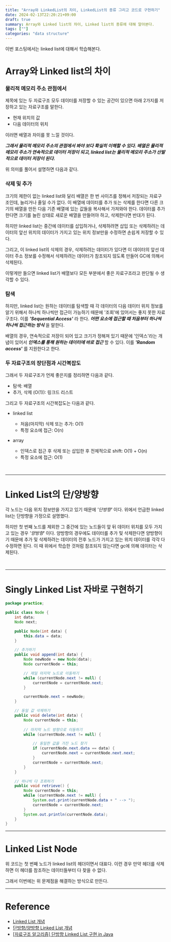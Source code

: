 ```yaml
---
title: "Array와 LinkedList의 차이, LinkedList의 종류 그리고 코드로 구현하기"
date: 2024-02-13T22:20:21+09:00
draft: true
summary: Array와 Linked list의 차이, Linked list의 종류에 대해 알아본다.  
tags: [""]
categories: "data structure"
---
```



이번 포스팅에서는 linked list에 대해서 학습해본다.



# Array와 Linked list의 차이

### 물리적 메모리 주소 관점에서  

제목에 있는 두 자료구조 모두 데이터를 저장할 수 있는 공간이 있으면 아래 2가지를 저장하고 있는 자료구조를 말한다.

- 현재 위치의 값
- 다음 데이터의 위치 

이러면 배열과 차이를 못 느낄 것이다. 

**_그래서 물리적 메모리 주소의 관점에서 봐야 보다 확실히 이해할 수 있다. 배열은 물리적 메모리 주소가 연속적으로 데이터 저장이 되고, linked list는 물리적 메모리 주소가 산발적으로 데이터 저장이 된다._**

위 의미를 풀어서 설명하면 다음과 같다. 

### 삭제 및 추가 

크기의 제한이 없는 linked list와 달리 배열은 한 번 사이즈를 정해서 저장되는 자료구조인데, 늘리거나 줄일 수가 없다. 이 배열에 데이터를 추가 또는 삭제를 한다면 다른 크기의 배열을 만든 다음 기존 배열에 있는 값들을 복사해서 가져와야 한다. 데이터를 추가한다면 크기를 늘린 상태로 새로운 배열을 만들어야 하고, 삭제한다면 반대가 된다.  

하지만 linked list는 중간에 데이터를 삽입하거나, 삭제하려면 삽입 또는 삭제하려는 데이터의 앞선 위치의 데이터가 가지고 있는 위치 정보만을 수정하면 손쉽게 저장할 수 있다. 

그리고, 이 linked list의 삭제의 경우, 삭제하려는 데이터가 있다면 이 데이터의 앞선 데이터 주소 정보를 수정해서 삭제하려는 데이터가 참조되지 않도록 만들어 GC에 의해서 삭제된다.    

이렇게만 들으면 linked list가 배열보다 모든 부분에서 좋은 자료구조라고 판단될 수 생각할 수 있다.

### 탐색

하지만, linked list는 원하는 데이터를 탐색할 때 각 데이터의 다음 데이터 위치 정보를 알기 위해서 하나씩 하나씩만 접근이 가능하기 때문에 '조회'에 있어서는 좋지 못한 자료구조다. 이를 **_'Sequential Access'_** 라 한다. **_어떤 요소에 접근할 때 처음부터 하나씩 하나씩 접근하는 방식_** 을 말한다.

배열의 경우, 연속적으로 저장이 되어 있고 크기가 정해져 있기 때문에 '인덱스'라는 개념이 있어서 **_인덱스를 통해 원하는 데이터에 바로 접근_** 할 수 있다. 이를 **_'Random access'_** 를 지원한다고 한다.    


### 두 자료구조의 장단점과 시간복잡도   

그래서 두 자료구조가 언제 좋은지를 정리하면 다음과 같다. 

- 탐색: 배열
- 추가, 삭제 (O(1)): 링크드 리스트  

그리고 두 자료구조의 시간복잡도는 다음과 같다.  

- linked list
    - 처음(마지막) 삭제 또는 추가: O(1)
    - 특정 요소에 접근: O(n)

- array
    - 인덱스로 접근 후 삭제 또는 삽입한 후 전체적으로 shift: O(1) + O(n)
    - 특정 요소에 접근: O(1)


&nbsp;

---

# Linked List의 단/양방향

각 노드는 다음 위치 정보만을 가지고 있기 때문에 _'단방향'_ 이다. 위에서 언급한 linked list는 단방향을 가정으로 설명했다.  

하지만 첫 번째 노드를 제외한 그 중간에 있는 노드들이 앞 뒤 데이터 위치를 모두 가지고 있는 경우 _'양방향'_ 이다. 양방향의 경우에도 데이터를 추가 및 삭제한다면 양방향이기 때문에 추가 및 삭제하려는 데이터의 전후 노드가 가지고 있는 위치 데이터를 각각 다 수정하면 된다. 이 때 위에서 학습한 것처럼 참조되지 않는다면 gc에 의해 데이터는 삭제된다.   

&nbsp;

---

# Singly Linked List 자바로 구현하기 

```java
package practice;

public class Node {
    int data;
    Node next;

    public Node(int data) {
        this.data = data;
    }

    // 추가하기
    public void append(int data) {
        Node newNode = new Node(data);
        Node currentNode = this;

        // 제일 마지막 노드로 이동하기 
        while (currentNode.next != null) {
            currentNode = currentNode.next;
        }

        currentNode.next = newNode;
    }

    // 동일 값 삭제하기
    public void delete(int data) {
        Node currentNode = this;
        
        // 마지막 노드 방향으로 이동하기
        while (currentNode.next != null) {

            // 동일한 값을 가진 노드 찾기 
            if (currentNode.next.data == data) {
                currentNode.next = currentNode.next.next;
            }
            currentNode = currentNode.next;
        }
    }

    // 하나씩 다 조회하기 
    public void retrieve() {
        Node currentNode = this;
        while (currentNode.next != null) {
            System.out.print(currentNode.data + " --> ");
            currentNode = currentNode.next;
        }
        System.out.println(currentNode.data);
    }
}
```

---

# Linked List Node

위 코드는 첫 번째 노드가 linked list의 헤더이면서 대표다. 이런 경우 만약 헤더를 삭제하면 이 헤더를 참조하는 데이터들부터 다 찾을 수 없다.  

그래서 이번에는 위 문제점을 해결하는 방식으로 만든다.  


----

# Reference

- [Linked List 개념](https://www.youtube.com/watch?v=DzGnME1jIwY)
- [단방향/양방향 Linked List 개념](https://www.youtube.com/watch?v=G4IIDyfoHeY)
- [[자료구조 알고리즘] 단방향 Linked List 구현 in Java](https://www.youtube.com/watch?v=C1SDkdPvQPA)